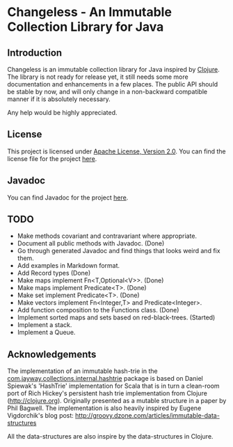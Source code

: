 Changeless - An Immutable Collection Library for Java
=====================================================

Introduction
------------
Changeless is an immutable collection library for Java inspired by 
[Clojure](http://www.clojure.org/ "Clojure"). The library is not ready for 
release yet, it still needs some more documentation and enhancements in a few 
places. The public API should be stable by now, and will only change in a 
non-backward compatible manner if it is absolutely necessary. 

Any help would be highly appreciated. 

License
-------
This project is licensed under 
[Apache License, Version 2.0](http://www.apache.org/licenses/LICENSE-2.0 "Apache License, Version 2.0"). 
You can find the license file for the project 
[here](https://github.com/sunesimonsen/changeless/raw/master/LICENSE.txt "License").

Javadoc
-------
You can find Javadoc for the project [here](http://sunesimonsen.github.com/changeless/ "Javadoc"). 

TODO
----
* Make methods covariant and contravariant where appropriate.
* Document all public methods with Javadoc. (Done)
* Go through generated Javadoc and find things that looks weird and fix them.
* Add examples in Markdown format. 
* Add Record types (Done) 
* Make maps implement Fn&lt;T,Optional&lt;V&gt;&gt;. (Done)
* Make maps implement Predicate&lt;T&gt;. (Done) 
* Make set implement Predicate&lt;T&gt;. (Done)
* Make vectors implement Fn&lt;Integer,T&gt; and Predicate&lt;Integer&gt;.
* Add function composition to the Functions class. (Done)
* Implement sorted maps and sets based on red-black-trees. (Started)
* Implement a stack.
* Implement a Queue.            

Acknowledgements
----------------
The implementation of an immutable hash-trie in the
[com.jayway.collections.internal.hashtrie](https://github.com/sunesimonsen/changeless/tree/master/src/main/java/com/jayway/changeless/internal/hashtrie "com.jayway.collections.internal.hashtrie") 
package is based on Daniel Spiewak's 'HashTrie' implementation for Scala that is
in turn a clean-room port of Rich Hickey's persistent hash trie implementation
from Clojure (http://clojure.org). Originally presented as a mutable structure
in a paper by Phil Bagwell. The implementation is also heavily inspired by
Eugene Vigdorchik's blog post:
http://groovy.dzone.com/articles/immutable-data-structures

All the data-structures are also inspire by the data-structures in Clojure.
